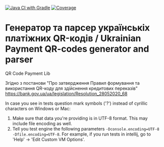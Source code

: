 [![Java CI with Gradle](https://github.com/1petr0v-OSS/ua-qr-payment-java-lib/actions/workflows/gradle.yml/badge.svg)](https://github.com/1petr0v-OSS/ua-qr-payment-java-lib/actions/workflows/gradle.yml) 
[![Coverage](https://raw.githubusercontent.com/1petr0v-OSS/ua-qr-payment-java-lib/badges/jacoco.svg)](https://github.com/1petr0v-OSS/ua-qr-payment-java-lib/actions/workflows/code-coverage.yaml)
# Генератор та парсер українськіх платіжних QR-кодів / Ukrainian Payment QR-codes generator and parser
QR Code Payment Lib

Згідно з постанови "Про затвердження Правил формування та використання QR-коду для здійснення кредитових переказів" https://bank.gov.ua/ua/legislation/Resolution_28052020_68

In case you see in tests question mark symbols ('?') instead of cyrillic characters on Windows or Mac:

1. Make sure that data you're providing is in UTF-8 format. This may include file encoding as well.
2. Tell you test engine the following parameters `-Dconsole.encoding=UTF-8 -Dfile.encoding=UTF-8`. For example, if you run tests in intellij, go to 'Help' -> 'Edit Custom VM Options'.
